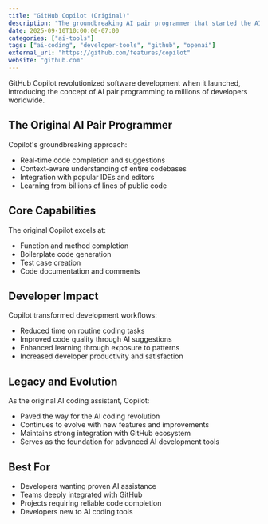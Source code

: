 ```yaml
---
title: "GitHub Copilot (Original)"
description: "The groundbreaking AI pair programmer that started the AI coding revolution"
date: 2025-09-10T10:00:00-07:00
categories: ["ai-tools"]
tags: ["ai-coding", "developer-tools", "github", "openai"]
external_url: "https://github.com/features/copilot"
website: "github.com"
---
```


GitHub Copilot revolutionized software development when it launched, introducing the concept of AI pair programming to millions of developers worldwide.

## The Original AI Pair Programmer

Copilot's groundbreaking approach:

- Real-time code completion and suggestions
- Context-aware understanding of entire codebases
- Integration with popular IDEs and editors
- Learning from billions of lines of public code

## Core Capabilities

The original Copilot excels at:

- Function and method completion
- Boilerplate code generation
- Test case creation
- Code documentation and comments

## Developer Impact

Copilot transformed development workflows:

- Reduced time on routine coding tasks
- Improved code quality through AI suggestions
- Enhanced learning through exposure to patterns
- Increased developer productivity and satisfaction

## Legacy and Evolution

As the original AI coding assistant, Copilot:

- Paved the way for the AI coding revolution
- Continues to evolve with new features and improvements
- Maintains strong integration with GitHub ecosystem
- Serves as the foundation for advanced AI development tools

## Best For

- Developers wanting proven AI assistance
- Teams deeply integrated with GitHub
- Projects requiring reliable code completion
- Developers new to AI coding tools